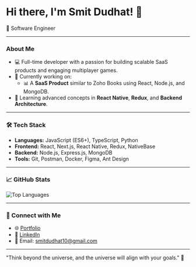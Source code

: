 # Hi there, I'm Smit Dudhat! 👋

🚀 Software Engineer

---

### About Me  
- 💻 Full-time developer with a passion for building scalable SaaS products and engaging multiplayer games.  
- 🔭 Currently working on:
  - 📊 A **SaaS Product** similar to Zoho Books using React, Node.js, and MongoDB.
- 🌱 Learning advanced concepts in **React Native**, **Redux**, and **Backend Architecture**.  

---

### 🛠️ Tech Stack  
- **Languages:** JavaScript (ES6+), TypeScript, Python  
- **Frontend:** React, Next.js, React Native, Redux, NativeBase  
- **Backend:** Node.js, Express.js, MongoDB  
- **Tools:** Git, Postman, Docker, Figma, Ant Design  

---

### 📈 GitHub Stats
![Top Languages](https://github-readme-stats.vercel.app/api/top-langs/?username=Smit9313&layout=compact&theme=radical)  

---


### 🤝 Connect with Me  
- 🌐 [Portfolio](https://smitdudhat.com)  
- 🔗 [LinkedIn](https://linkedin.com/in/smit-dudhat-dev)  
- 📧 Email: smitdudhat10@gmail.com  

---

"Think beyond the universe, and the universe will align with your goals." 🚀  
